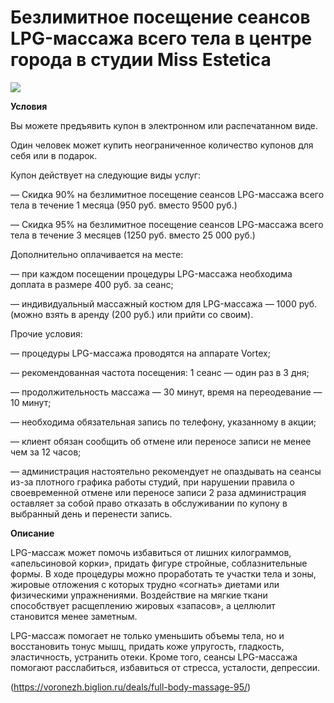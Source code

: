 # Безлимитное посещение сеансов LPG-массажа всего тела в центре города в студии Miss Estetica
![](https://st.biglion.ru/c/w/672/h/378/cfs15/deal_offer/b2/84/b284dc07f7b33c31171e16b4411be8dc.jpg)

**Условия**

Вы можете предъявить купон в электронном или распечатанном виде.

Один человек может купить неограниченное количество купонов для себя или в подарок.

Купон действует на следующие виды услуг:

— Скидка 90% на безлимитное посещение сеансов LPG-массажа всего тела в течение 1 месяца (950 руб. вместо 9500 руб.)

— Скидка 95% на безлимитное посещение сеансов LPG-массажа всего тела в течение 3 месяцев (1250 руб. вместо 25 000 руб.)

Дополнительно оплачивается на месте:

— при каждом посещении процедуры LPG-массажа необходима доплата в размере 400 руб. за сеанс;

— индивидуальный массажный костюм для LPG-массажа — 1000 руб. (можно взять в аренду (200 руб.) или прийти со своим).

Прочие условия:

— процедуры LPG-массажа проводятся на аппарате Vortex;

— рекомендованная частота посещения: 1 сеанс — один раз в 3 дня;

— продолжительность массажа — 30 минут, время на переодевание — 10 минут;

— необходима обязательная запись по телефону, указанному в акции;

— клиент обязан сообщить об отмене или переносе записи не менее чем за 12 часов;

— администрация настоятельно рекомендует не опаздывать на сеансы из-за плотного графика работы студий, при нарушении правила о своевременной отмене или переносе записи 2 раза администрация оставляет за собой право отказать в обслуживании по купону в выбранный день и перенести запись.

**Описание**

LPG-массаж может помочь избавиться от лишних килограммов, «апельсиновой корки», придать фигуре стройные, соблазнительные формы. В ходе процедуры можно проработать те участки тела и зоны, жировые отложения с которых трудно «согнать» диетами или физическими упражнениями. Воздействие на мягкие ткани способствует расщеплению жировых «запасов», а целлюлит становится менее заметным.

LPG-массаж помогает не только уменьшить объемы тела, но и восстановить тонус мышц, придать коже упругость, гладкость, эластичность, устранить отеки. Кроме того, сеансы LPG-массажа помогают расслабиться, избавиться от стресса, усталости, депрессии.

(https://voronezh.biglion.ru/deals/full-body-massage-95/)
